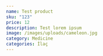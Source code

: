 ```yaml
---
name: Test product
sku: "123"
price: 12
description: Test lorem ipsum
image: /images/uploads/cameleon.jpg
category: Medicine
categories: İlaç
---
```

